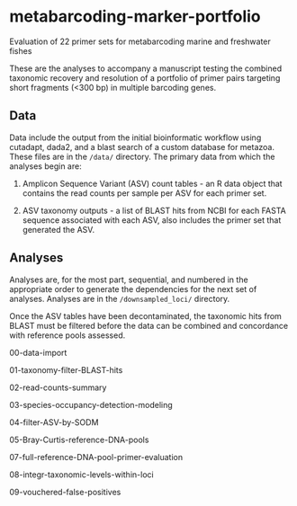 
# metabarcoding-marker-portfolio
Evaluation of 22 primer sets for metabarcoding marine and freshwater fishes

These are the analyses to accompany a manuscript testing the combined taxonomic recovery and resolution of a portfolio of primer pairs targeting short fragments (<300 bp) in multiple barcoding genes.


## Data

Data include the output from the initial bioinformatic workflow using cutadapt, dada2, and a blast search of a custom database for metazoa. These files are in the `/data/` directory. The primary data from which the analyses begin are:

1) Amplicon Sequence Variant (ASV) count tables - an R data object that contains the read counts per sample per ASV for each primer set.

2) ASV taxonomy outputs - a list of BLAST hits from NCBI for each FASTA sequence associated with each ASV, also includes the primer set that generated the ASV. 


## Analyses

Analyses are, for the most part, sequential, and numbered in the appropriate order to generate the dependencies for the next set of analyses. Analyses are in the `/downsampled_loci/` directory.

Once the ASV tables have been decontaminated, the taxonomic hits from BLAST must be filtered before the data can be combined and concordance with reference pools assessed.

00-data-import

01-taxonomy-filter-BLAST-hits

02-read-counts-summary 

03-species-occupancy-detection-modeling 

04-filter-ASV-by-SODM 

05-Bray-Curtis-reference-DNA-pools

07-full-reference-DNA-pool-primer-evaluation

08-integr-taxonomic-levels-within-loci

09-vouchered-false-positives



